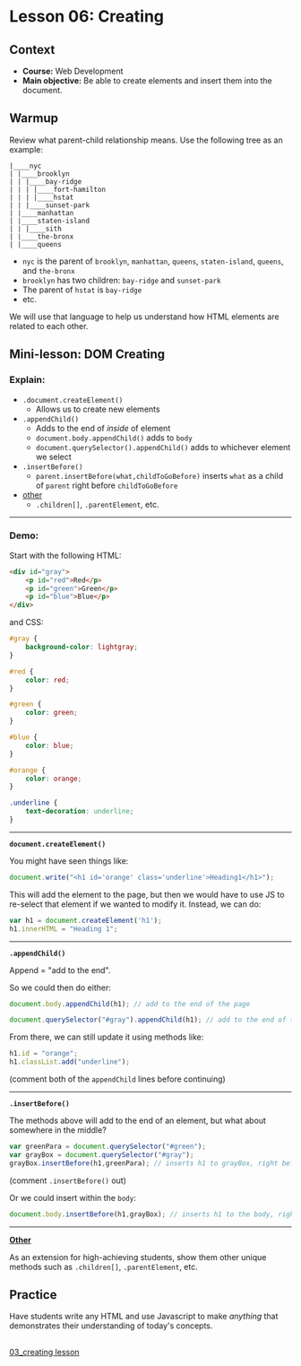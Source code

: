 # Lesson 06: Creating


## Context
* **Course:** Web Development
* **Main objective:** Be able to create elements and insert them into the document.

## Warmup

Review what parent-child relationship means. Use the following tree as an example:

```
|____nyc
| |____brooklyn
| | |____bay-ridge
| | | |____fort-hamilton
| | | |____hstat
| | |____sunset-park
| |____manhattan
| |____staten-island
| | |____sith
| |____the-bronx
| |____queens

```
* `nyc` is the parent of `brooklyn`, `manhattan`, `queens`, `staten-island`, `queens`, and `the-bronx`
* `brooklyn` has two children: `bay-ridge` and `sunset-park`
* The parent of `hstat` is `bay-ridge`
* etc.

We will use that language to help us understand how HTML elements are related to each other.

## Mini-lesson: **DOM Creating**

### Explain:

* `.document.createElement()`
  * Allows us to create new elements
* `.appendChild()`
  * Adds to the end of _inside_ of element
  * `document.body.appendChild()` adds to `body`
  * `document.querySelector().appendChild()` adds to whichever element we select
* `.insertBefore()`
  * `parent.insertBefore(what,childToGoBefore)` inserts `what` as a child of `parent` right before `childToGoBefore`
* [other](https://www.w3schools.com/jsref/dom_obj_all.asp)
  * `.children[]`, `.parentElement`, etc.

---

### Demo:

Start with the following HTML:

```html
<div id="gray">
    <p id="red">Red</p>
    <p id="green">Green</p>
    <p id="blue">Blue</p>
</div>
```

and CSS:

```css
#gray {
    background-color: lightgray;
}

#red {
    color: red;
}

#green {
    color: green;
}

#blue {
    color: blue;
}

#orange {
    color: orange;
}

.underline {
    text-decoration: underline;
}
```

---

**`document.createElement()`**

You might have seen things like:

```js
document.write("<h1 id='orange' class='underline'>Heading1</h1>");
```

This will add the element to the page, but then we would have to use JS to re-select that element if we wanted to modify it. Instead, we can do: 

```js
var h1 = document.createElement('h1');
h1.innerHTML = "Heading 1";
```


---

**`.appendChild()`**

Append = "add to the end".

So we could then do either:

```js
document.body.appendChild(h1); // add to the end of the page
```


```js
document.querySelector("#gray").appendChild(h1); // add to the end of the gray div
```

From there, we can still update it using methods like:

```js
h1.id = "orange";
h1.classList.add("underline");
```

(comment both of the `appendChild` lines before continuing)

---

**`.insertBefore()`**

The methods above will add to the end of an element, but what about somewhere in the middle? 

```js
var greenPara = document.querySelector("#green");
var grayBox = document.querySelector("#gray");
grayBox.insertBefore(h1,greenPara); // inserts h1 to grayBox, right before greenPara
```

(comment `.insertBefore()` out)

Or we could insert within the `body`:

```js
document.body.insertBefore(h1,grayBox); // inserts h1 to the body, right before grayBox
```

---

**[Other](https://www.w3schools.com/jsref/dom_obj_all.asp)**

As an extension for high-achieving students, show them other unique methods such as `.children[]`, `.parentElement`, etc.

## Practice
Have students write any HTML and use Javascript to make _anything_ that demonstrates their understanding of today's concepts.


##
[03_creating lesson](https://github.com/hunter-teacher-cert/currdev_unit_plan-jsdom/blob/main/lessons/03_creating.md)